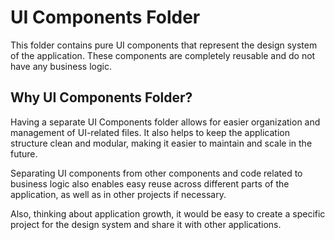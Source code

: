 # UI Components Folder

This folder contains pure UI components that represent the design system of the application. These components are completely reusable and do not have any business logic.

## Why UI Components Folder?

Having a separate UI Components folder allows for easier organization and management of UI-related files. It also helps to keep the application structure clean and modular, making it easier to maintain and scale in the future. 

Separating UI components from other components and code related to business logic also enables easy reuse across different parts of the application, as well as in other projects if necessary.

Also, thinking about application growth, it would be easy to create a specific project for the design system and share it with other applications.